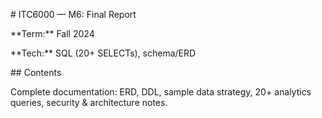 \# ITC6000 — M6: Final Report

\*\*Term:\*\* Fall 2024  

\*\*Tech:\*\* SQL (20+ SELECTs), schema/ERD



\## Contents

Complete documentation: ERD, DDL, sample data strategy, 20+ analytics queries, security \& architecture notes.



